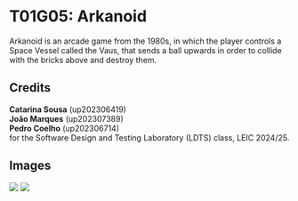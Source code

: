 # T01G05: Arkanoid
Arkanoid is an arcade game from the 1980s, in which the player controls a Space Vessel called the Vaus, that sends a ball upwards in order to collide with the bricks above and destroy them.
## Credits
**Catarina Sousa** (up202306419)<br>
**João Marques** (up202307389)<br>
**Pedro Coelho** (up202306714)<br>
for the Software Design and Testing Laboratory (LDTS) class, LEIC 2024/25.
## Images
![](https://i.imgur.com/ekAYUPW.png)
![](https://i.imgur.com/GVFOo90.png)
